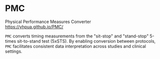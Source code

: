 # PMC
Physical Performance Measures Converter  
https://yhpua.github.io/PMC/  

`PMC` converts timing measurements from the "sit-stop" and "stand-stop" 5-times sit-to-stand test (5xSTS). By enabling conversion between protocols, `PMC` facilitates consistent data interpretation across studies and clinical settings.

 

 
